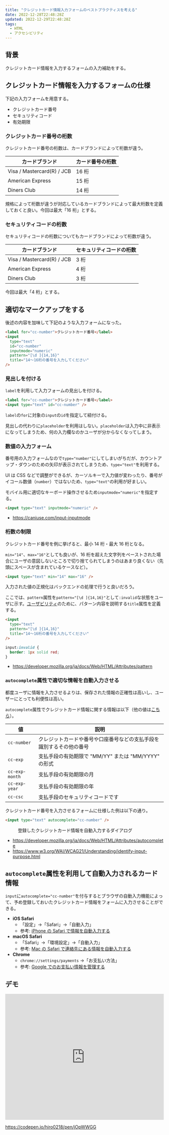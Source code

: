 ```yaml
---
title: "クレジットカード情報入力フォームのベストプラクティスを考える"
date: 2022-12-28T22:48:28Z
updated: 2022-12-29T22:48:28Z
tags:
  - HTML
  - アクセシビリティ
---
```


## 背景

クレジットカード情報を入力するフォームの入力補助をする。

## クレジットカード情報を入力するフォームの仕様

下記の入力フォームを用意する。

- クレジットカード番号
- セキュリティコード
- 有効期限

### クレジットカード番号の桁数

クレジットカード番号の桁数は、カードブランドによって桁数が違う。

| カードブランド             | カード番号の桁数 |
| -------------------------- | ---------------- |
| Visa / Mastercard(R) / JCB | 16 桁            |
| American Express           | 15 桁            |
| Diners Club                | 14 桁            |

規格によって桁数が違うが対応しているカードブランドによって最大桁数を定義しておくと良い。今回は最大「16 桁」とする。

### セキュリティコードの桁数

セキュリティコードの桁数についてもカードブランドによって桁数が違う。

| カードブランド             | セキュリティコードの桁数 |
| -------------------------- | ------------------------ |
| Visa / Mastercard(R) / JCB | 3 桁                     |
| American Express           | 4 桁                     |
| Diners Club                | 3 桁                     |

今回は最大「4 桁」とする。

## 適切なマークアップをする

後述の内容を加味して下記のような入力フォームになった。

```html
<label for="cc-number">クレジットカード番号</label>
<input
  type="text"
  id="cc-number"
  inputmode="numeric"
  pattern="[\d ]{14,16}"
  title="14〜16桁の番号を入力してください"
/>
```

### 見出しを付ける

`label`を利用して入力フォームの見出しを付ける。

```html
<label for="cc-number">クレジットカード番号</label>
<input type="text" id="cc-number" />
```

`label`の`for`に対象の`input`の`id`を指定して紐付ける。

見出しの代わりに`placeholder`を利用はしない。`placeholder`は入力中に非表示になってしまうため、何の入力欄なのかユーザが分からなくなってしまう。

### 数値の入力フォーム

番号用の入力フォームなので`type="number"`にしてしまいがちだが、カウントアップ・ダウンのための矢印が表示されてしまうため、`type="text"`を利用する。

UI は CSS などで調整ができるが、カーソルキーで入力値が変わったり、番号がイコール数値（`number`）ではないため、`type="text"`の利用が好ましい。

モバイル用に適切なキーボード操作させるため`inputmode="numeric"`を指定する。

```html
<input type="text" inputmode="numeric" />
```

- https://caniuse.com/input-inputmode

### 桁数の制限

クレジットカード番号を例に挙げると、最小 14 桁・最大 16 桁となる。

`min="14"`、`max="16"`としても良いが、16 桁を超えた文字列をペーストされた場合にユーザの意図しないところで切り捨てられてしまうのはあまり良くない（先頭にスペースが含まれているケースなど）。

```html
<input type="text" min="14" max="16" />
```

入力された値の正規化はバックエンドの処理で行うと良いだろう。

ここでは、`pattern`属性を`pattern="[\d ]{14,16}"`として`:invalid`な状態をユーザに示す。[ユーザビリティ](https://developer.mozilla.org/ja/docs/Web/HTML/Attributes/pattern#%E3%83%A6%E3%83%BC%E3%82%B6%E3%83%BC%E3%83%93%E3%83%AA%E3%83%86%E3%82%A3)のために、パターン内容を説明する`title`属性を定義する。

```html
<input
  type="text"
  pattern="[\d ]{14,16}"
  title="14〜16桁の番号を入力してください"
/>
```

```css
input:invalid {
  border: 1px solid red;
}
```

- https://developer.mozilla.org/ja/docs/Web/HTML/Attributes/pattern

### `autocomplete`属性で適切な情報を自動入力させる

都度ユーザに情報を入力させるよりは、保存された情報の正確性は高いし、ユーザーにとっても利便性は高い。

`autocomplete`属性でクレジットカード情報に関する情報は以下（他の値は[こちら](https://developer.mozilla.org/ja/docs/Web/HTML/Attributes/autocomplete#%E5%80%A4)）。

| 値             | 説明                                                                 |
| -------------- | -------------------------------------------------------------------- |
| `cc-number`    | クレジットカードや番号や口座番号などの支払手段を識別するその他の番号 |
| `cc-exp`       | 支払手段の有効期限で "MM/YY" または "MM/YYYY" の形式                 |
| `cc-exp-month` | 支払手段の有効期限の月                                               |
| `cc-exp-year`  | 支払手段の有効期限の年                                               |
| `cc-csc`       | 支払手段のセキュリティコードです                                     |

クレジットカード番号を入力させるフォームに仕様した例は以下の通り。

```html
<input type="text" autocomplete="cc-number" />
```

<figure>
  <img src="/images/autocomplete-input-creditcard-chrome.png" alt="">
  <figcaption>登録したクレジットカード情報を自動入力するダイアログ</figcaption>
</figure>

- https://developer.mozilla.org/ja/docs/Web/HTML/Attributes/autocomplete
- https://www.w3.org/WAI/WCAG21/Understanding/identify-input-purpose.html

## `autocomplete`属性を利用して自動入力されるカード情報

`input`に`autocomplete="cc-number"`を付与するとブラウザの自動入力機能によって、予め登録しておいたクレジットカード情報をフォームに入力させることができる。

- **iOS Safari**
  - 「設定」→「Safari」→「自動入力」
  - 参考: [iPhone の Safari で情報を自動入力する](https://support.apple.com/ja-jp/guide/iphone/iphccfb450b7/ios)
- **macOS Safari**
  - 「Safari」→「環境設定」→「自動入力」
  - 参考: [Mac の Safari で連絡先にある情報を自動入力する](https://support.apple.com/ja-jp/guide/safari/ibrwa6be5a8e/mac)
- **Chrome**
  - `chrome://settings/payments` →「お支払い方法」
  - 参考: [Google でのお支払い情報を管理する](https://support.google.com/accounts/answer/9244912?hl=ja)

## デモ

<iframe height="400" style="width: 100%;" scrolling="no" title="input autocomplete (Simplify payment forms)" src="https://codepen.io/hiro0218/embed/jOpWWGG?default-tab=result&theme-id=light" frameborder="no" loading="lazy" allowtransparency="true" allowfullscreen="true">
  See the Pen <a href="https://codepen.io/hiro0218/pen/jOpWWGG">
  input autocomplete (Simplify payment forms)</a> by hiro (<a href="https://codepen.io/hiro0218">@hiro0218</a>)
  on <a href="https://codepen.io">CodePen</a>.
</iframe>

https://codepen.io/hiro0218/pen/jOpWWGG
